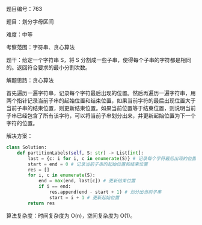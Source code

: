 题目编号：763

题目：划分字母区间

难度：中等

考察范围：字符串、贪心算法

题干：给定一个字符串 S，将 S 分割成一些子串，使得每个子串的字符都是相同的。返回符合要求的最小分割次数。

解题思路：贪心算法

首先遍历一遍字符串，记录每个字符最后出现的位置。然后再遍历一遍字符串，用两个指针记录当前子串的起始位置和结束位置，如果当前字符的最后出现位置大于当前子串的结束位置，则更新结束位置。如果当前位置等于结束位置，则说明当前子串已经包含了所有该字符，可以将当前子串划分出来，并更新起始位置为下一个字符的位置。

解决方案：

```python
class Solution:
    def partitionLabels(self, S: str) -> List[int]:
        last = {c: i for i, c in enumerate(S)} # 记录每个字符最后出现的位置
        start = end = 0 # 记录当前子串的起始位置和结束位置
        res = []
        for i, c in enumerate(S):
            end = max(end, last[c]) # 更新结束位置
            if i == end:
                res.append(end - start + 1) # 划分出当前子串
                start = i + 1 # 更新起始位置
        return res
```

算法复杂度：时间复杂度为 O(n)，空间复杂度为 O(1)。